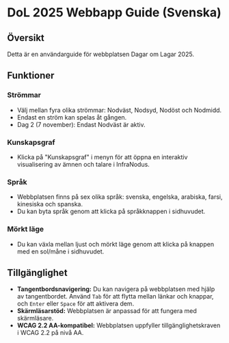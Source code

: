 # DoL 2025 Webbapp Guide (Svenska)

## Översikt
Detta är en användarguide för webbplatsen Dagar om Lagar 2025.

## Funktioner

### Strömmar

*   Välj mellan fyra olika strömmar: Nodväst, Nodsyd, Nodöst och Nodmidd.
*   Endast en ström kan spelas åt gången.
*   Dag 2 (7 november): Endast Nodväst är aktiv.

### Kunskapsgraf

*   Klicka på "Kunskapsgraf" i menyn för att öppna en interaktiv visualisering av ämnen och talare i InfraNodus.

### Språk

*   Webbplatsen finns på sex olika språk: svenska, engelska, arabiska, farsi, kinesiska och spanska.
*   Du kan byta språk genom att klicka på språkknappen i sidhuvudet.

### Mörkt läge

*   Du kan växla mellan ljust och mörkt läge genom att klicka på knappen med en sol/måne i sidhuvudet.

## Tillgänglighet

*   **Tangentbordsnavigering:** Du kan navigera på webbplatsen med hjälp av tangentbordet. Använd `Tab` för att flytta mellan länkar och knappar, och `Enter` eller `Space` för att aktivera dem.
*   **Skärmläsarstöd:** Webbplatsen är anpassad för att fungera med skärmläsare.
*   **WCAG 2.2 AA-kompatibel:** Webbplatsen uppfyller tillgänglighetskraven i WCAG 2.2 på nivå AA.
